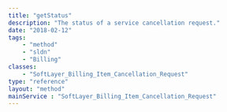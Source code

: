 ```yaml
---
title: "getStatus"
description: "The status of a service cancellation request."
date: "2018-02-12"
tags:
    - "method"
    - "sldn"
    - "Billing"
classes:
    - "SoftLayer_Billing_Item_Cancellation_Request"
type: "reference"
layout: "method"
mainService : "SoftLayer_Billing_Item_Cancellation_Request"
---
```

